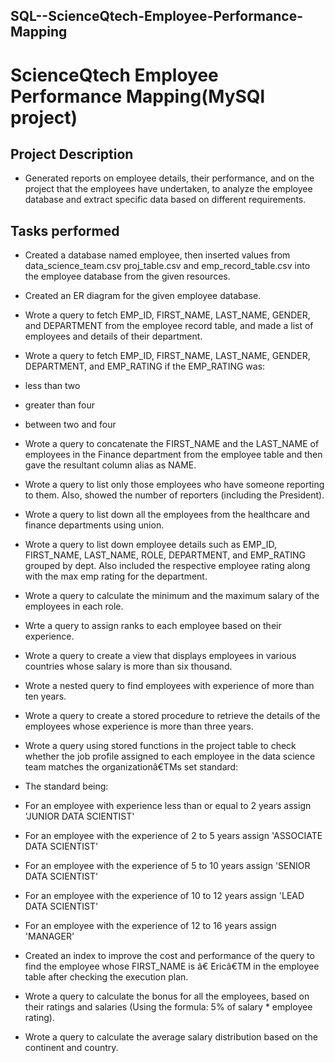 ## SQL--ScienceQtech-Employee-Performance-Mapping

# ScienceQtech Employee Performance Mapping(MySQl project)
## Project Description
* Generated reports on employee details, their performance, and on the
project that the employees have undertaken, to analyze the employee
database and extract specific data based on different requirements.
## Tasks performed
* Created a database named employee, then inserted values from
data_science_team.csv proj_table.csv and emp_record_table.csv into the
employee database from the given resources.
* Created an ER diagram for the given employee database.
* Wrote a query to fetch EMP_ID, FIRST_NAME, LAST_NAME, GENDER, and
DEPARTMENT from the employee record table, and made a list of employees
and details of their department.
* Wrote a query to fetch EMP_ID, FIRST_NAME, LAST_NAME, GENDER,
DEPARTMENT, and EMP_RATING if the EMP_RATING was:
* less than two
* greater than four
* between two and four
* Wrote a query to concatenate the FIRST_NAME and the LAST_NAME of
employees in the Finance department from the employee table and then gave
the resultant column alias as NAME.
* Wrote a query to list only those employees who have someone
reporting to them. Also, showed the number of reporters (including the
President).
* Wrote a query to list down all the employees from the healthcare and
finance departments using union.
* Wrote a query to list down employee details such as EMP_ID,
FIRST_NAME, LAST_NAME, ROLE, DEPARTMENT, and EMP_RATING grouped by dept.
Also included the respective employee rating along with the max emp
rating for the department.
* Wrote a query to calculate the minimum and the maximum salary of the
employees in each role.
* Wrte a query to assign ranks to each employee based on their
experience.
* Wrote a query to create a view that displays employees in various
countries whose salary is more than six thousand.
* Wrote a nested query to find employees with experience of more than
ten years.
* Wrote a query to create a stored procedure to retrieve the details
of the employees whose experience is more than three years.

* Wrote a query using stored functions in the project table to check
whether the job profile assigned to each employee in the data science
team matches the organizationâ€TMs set standard:
* The standard being:
* For an employee with experience less than or equal to 2
years assign 'JUNIOR DATA SCIENTIST'
* For an employee with the experience of 2 to 5 years assign
'ASSOCIATE DATA SCIENTIST'
* For an employee with the experience of 5 to 10 years assign
'SENIOR DATA SCIENTIST'
* For an employee with the experience of 10 to 12 years assign
'LEAD DATA SCIENTIST'
* For an employee with the experience of 12 to 16 years assign
'MANAGER'
* Created an index to improve the cost and performance of the query to
find the employee whose FIRST_NAME is â€ ̃Ericâ€TM in the employee table
after checking the execution plan.
* Wrote a query to calculate the bonus for all the employees, based on
their ratings and salaries (Using the formula: 5% of salary * employee
rating).
* Wrote a query to calculate the average salary distribution based on
the continent and country.
